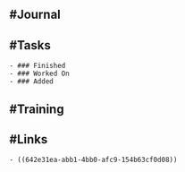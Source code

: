 ## #Journal
## #Tasks
	- ### Finished
	- ### Worked On
	- ### Added
## #Training
## #Links
	- ((642e31ea-abb1-4bb0-afc9-154b63cf0d08))